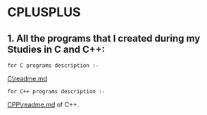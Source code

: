 # CPLUSPLUS

## 1. All the programs that I created during my Studies in C and C++:
```
for C programs description :- 
```
[C\readme.md](readme.md)
```
for C++ programs description :-
```
[CPP\readme.md](readme.md) of C++.
